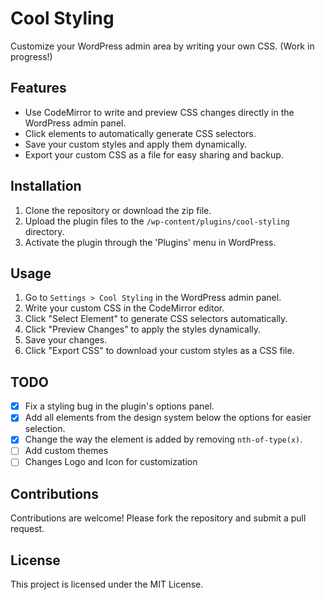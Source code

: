 # Cool Styling

Customize your WordPress admin area by writing your own CSS. (Work in progress!)

## Features
- Use CodeMirror to write and preview CSS changes directly in the WordPress admin panel.
- Click elements to automatically generate CSS selectors.
- Save your custom styles and apply them dynamically.
- Export your custom CSS as a file for easy sharing and backup.

## Installation
1. Clone the repository or download the zip file.
2. Upload the plugin files to the `/wp-content/plugins/cool-styling` directory.
3. Activate the plugin through the 'Plugins' menu in WordPress.

## Usage
1. Go to `Settings > Cool Styling` in the WordPress admin panel.
2. Write your custom CSS in the CodeMirror editor.
3. Click "Select Element" to generate CSS selectors automatically.
4. Click "Preview Changes" to apply the styles dynamically.
5. Save your changes.
6. Click "Export CSS" to download your custom styles as a CSS file.

## TODO
- [X] Fix a styling bug in the plugin's options panel.
- [X] Add all elements from the design system below the options for easier selection.
- [X] Change the way the element is added by removing `nth-of-type(x)`.
- [ ] Add custom themes
- [ ] Changes Logo and Icon for customization

## Contributions
Contributions are welcome! Please fork the repository and submit a pull request.

## License
This project is licensed under the MIT License.